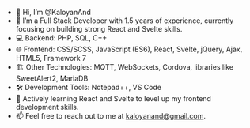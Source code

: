 - 👋 Hi, I’m @KaloyanAnd
- 👀 I’m a Full Stack Developer with 1.5 years of experience, currently focusing on building strong React and Svelte skills.
- 💻 Backend: PHP, SQL, C++
- 🌐 Frontend: CSS/SCSS, JavaScript (ES6), React, Svelte, jQuery, Ajax, HTML5, Framework 7
- 🏗️ Other Technologies: MQTT, WebSockets, Cordova, libraries like SweetAlert2, MariaDB
- 🛠️ Development Tools: Notepad++, VS Code
- 🌱 Actively learning React and Svelte to level up my frontend development skills.
- 📫 Feel free to reach out to me at kaloyanand@gmail.com.
